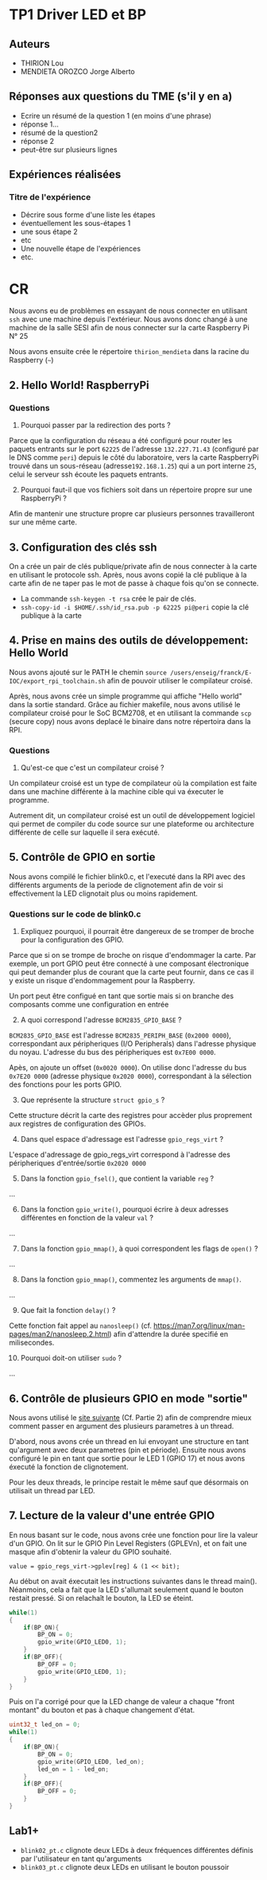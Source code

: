 # TP1 Driver LED et BP

## Auteurs

- THIRION Lou
- MENDIETA OROZCO Jorge Alberto

## Réponses aux questions du TME (s'il y en a)

- Ecrire un résumé de la question 1 (en moins d'une phrase)
- réponse 1…
- résumé de la question2
- réponse 2
- peut-être sur plusieurs lignes

## Expériences réalisées

### Titre de l'expérience

- Décrire sous forme d'une liste les étapes
- éventuellement les sous-étapes 1
- une sous étape 2
- etc
- Une nouvelle étape de l'expériences
- etc.

# CR

Nous avons eu de problèmes en essayant de nous connecter en utilisant `ssh` avec une machine depuis l'extérieur. Nous avons donc changé à une machine de la salle SESI afin de nous connecter sur la carte Raspberry Pi N° 25

Nous avons ensuite crée le répertoire `thirion_mendieta` dans la racine du Raspberry (`~`)

## 2. Hello World! RaspberryPi

### Questions

1. Pourquoi passer par la redirection des ports ?

Parce que la configuration du réseau a été configuré pour router les paquets entrants sur le port `62225` de l'adresse `132.227.71.43` (configuré par le DNS comme `peri`) depuis le côté du laboratoire, vers la carte RaspberryPi trouvé dans un sous-réseau (adresse`192.168.1.25`) qui a un port interne `25`, celui le serveur ssh écoute les paquets entrants.

2. Pourquoi faut-il que vos fichiers soit dans un répertoire propre sur une RaspberryPi ?

Afin de mantenir une structure propre car plusieurs personnes travailleront sur une même carte.

## 3. Configuration des clés ssh

On a crée un pair de clés publique/private afin de nous connecter à la carte en utilisant le protocole ssh. Après, nous avons copié la clé publique à la carte afin de ne taper pas le mot de passe à chaque fois qu'on se connecte.

- La commande `ssh-keygen -t rsa` crée le pair de clés.
- `ssh-copy-id -i $HOME/.ssh/id_rsa.pub -p 62225 pi@peri` copie la clé publique à la carte

## 4. Prise en mains des outils de développement: Hello World

Nous avons ajouté sur le PATH le chemin `source /users/enseig/franck/E-IOC/export_rpi_toolchain.sh` afin de pouvoir utiliser le compilateur croisé.

Après, nous avons crée un simple programme qui affiche "Hello world" dans la sortie standard. Grâce au fichier makefile, nous avons utilisé le compilateur croisé pour le SoC BCM2708, et en utilisant la commande `scp` (secure copy) nous avons deplacé le binaire dans notre répertoira dans la RPI.

### Questions

1. Qu'est-ce que c'est un compilateur croisé ?

Un compilateur croisé est un type de compilateur où la compilation est faite dans une machine différente à la machine cible qui va éxecuter le programme. 

Autrement dit, un compilateur croisé est un outil de développement logiciel qui permet de compiler du code source sur une plateforme ou architecture différente de celle sur laquelle il sera exécuté.

## 5. Contrôle de GPIO en sortie

Nous avons compilé le fichier blink0.c, et l'executé dans la RPI avec des différents arguments de la periode de clignotement afin de voir si effectivement la LED clignotait plus ou moins rapidement.

### Questions sur le code de blink0.c

1. Expliquez pourquoi, il pourrait être dangereux de se tromper de broche pour la configuration des GPIO.

Parce que si on se trompe de broche on risque d'endommager la carte. Par exemple, un port GPIO peut être connecté à une composant électronique qui peut demander plus de courant que la carte peut fournir, dans ce cas il y existe un risque d'endommagement pour la Raspberry.

Un port peut être configué en tant que sortie mais si on branche des composants comme une configuration en entrée

2. A quoi correspond l'adresse `BCM2835_GPIO_BASE` ?

`BCM2835_GPIO_BASE` est l'adresse `BCM2835_PERIPH_BASE` (`0x2000 0000`), correspondant aux péripheriques (I/O Peripherals) dans l'adresse physique du noyau. L'adresse du bus des péripheriques est `0x7E00 0000`.

Apès, on ajoute un offset (`0x0020 0000`). On utilise donc l'adresse du bus `0x7E20 0000` (adresse physique `0x2020 0000`), correspondant à la sélection des fonctions pour les ports GPIO.

3. Que représente la structure `struct gpio_s` ?

Cette structure décrit la carte des registres pour accèder plus proprement aux registres de configuration des GPIOs.

4. Dans quel espace d'adressage est l'adresse `gpio_regs_virt` ?

L'espace d'adressage de gpio_regs_virt correspond à l'adresse des péripheriques d'entrée/sortie `0x2020 0000`

5. Dans la fonction `gpio_fsel()`, que contient la variable `reg` ?

...

6. Dans la fonction `gpio_write()`, pourquoi écrire à deux adresses différentes en fonction de la valeur `val` ?

...

7. Dans la fonction `gpio_mmap()`, à quoi correspondent les flags de `open()` ?

...

8. Dans la fonction `gpio_mmap()`, commentez les arguments de `mmap()`.

...

9. Que fait la fonction `delay()` ?

Cette fonction fait appel au `nanosleep()` (cf. <https://man7.org/linux/man-pages/man2/nanosleep.2.html>) afin d'attendre la durée specifié en milisecondes.

10. Pourquoi doit-on utiliser `sudo` ?

...

## 6. Contrôle de plusieurs GPIO en mode "sortie"

Nous avons utilisé le [site suivante](https://hpc-tutorials.llnl.gov/posix/passing_args/) (Cf. Partie 2) afin de comprendre mieux comment passer en argument des plusieurs parametres à un thread.

D'abord, nous avons crée un thread en lui envoyant une structure en tant qu'argument avec deux parametres (pin et période). Ensuite nous avons configuré le pin en tant que sortie pour le LED 1 (GPIO 17) et nous avons éxecuté la fonction de clignotement.

Pour les deux threads, le principe restait le même sauf que désormais on utilisait un thread par LED.

## 7. Lecture de la valeur d'une entrée GPIO

En nous basant sur le code, nous avons crée une fonction pour lire la valeur d'un GPIO. On lit sur le GPIO Pin Level Registers (GPLEVn), et on fait une masque afin d'obtenir la valeur du GPIO souhaité.

`value = gpio_regs_virt->gplev[reg] & (1 << bit);`

Au début on avait éxecutait les instructions suivantes dans le thread main(). Néanmoins, cela a fait que la LED s'allumait seulement quand le bouton restait pressé. Si on relachaît le bouton, la LED se éteint.

```c
while(1)
{
    if(BP_ON){
        BP_ON = 0;
        gpio_write(GPIO_LED0, 1);
    }
    if(BP_OFF){
        BP_OFF = 0;
        gpio_write(GPIO_LED0, 1);
    }
}
```

Puis on l'a corrigé pour que la LED change de valeur a chaque "front montant" du bouton et pas à chaque changement d'état.
```c
uint32_t led_on = 0;
while(1)
{
    if(BP_ON){
        BP_ON = 0;
        gpio_write(GPIO_LED0, led_on);
        led_on = 1 - led_on;
    }
    if(BP_OFF){
        BP_OFF = 0;
    }
}
```
## Lab1+

- `blink02_pt.c` clignote deux LEDs à deux fréquences différentes définis par l'utilisateur en tant qu'arguments
- `blink03_pt.c` clignote deux LEDs en utilisant le bouton poussoir
